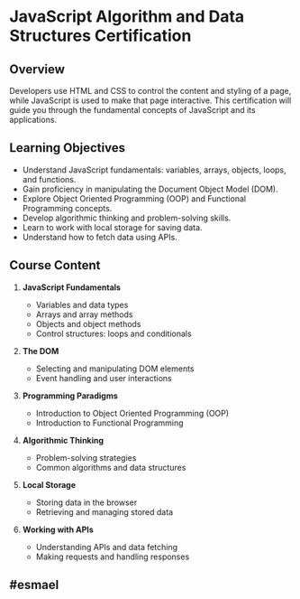 # JavaScript Algorithm and Data Structures Certification

## Overview
Developers use HTML and CSS to control the content and styling of a page, while JavaScript is used to make that page interactive. This certification will guide you through the fundamental concepts of JavaScript and its applications.

## Learning Objectives
- Understand JavaScript fundamentals: variables, arrays, objects, loops, and functions.
- Gain proficiency in manipulating the Document Object Model (DOM).
- Explore Object Oriented Programming (OOP) and Functional Programming concepts.
- Develop algorithmic thinking and problem-solving skills.
- Learn to work with local storage for saving data.
- Understand how to fetch data using APIs.

## Course Content
1. **JavaScript Fundamentals**
   - Variables and data types
   - Arrays and array methods
   - Objects and object methods
   - Control structures: loops and conditionals

2. **The DOM**
   - Selecting and manipulating DOM elements
   - Event handling and user interactions

3. **Programming Paradigms**
   - Introduction to Object Oriented Programming (OOP)
   - Introduction to Functional Programming

4. **Algorithmic Thinking**
   - Problem-solving strategies
   - Common algorithms and data structures

5. **Local Storage**
   - Storing data in the browser
   - Retrieving and managing stored data

6. **Working with APIs**
   - Understanding APIs and data fetching
   - Making requests and handling responses

## #esmael

